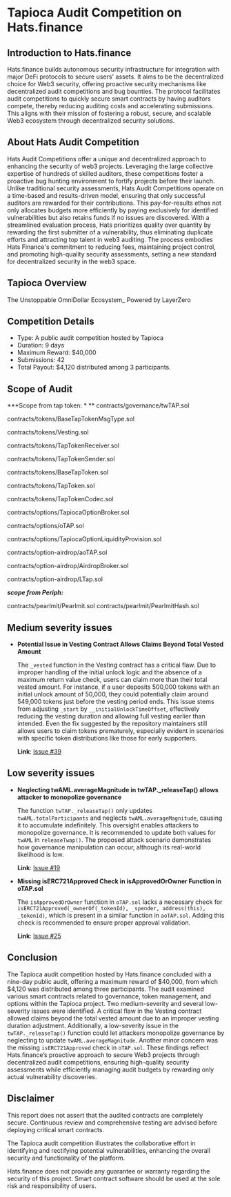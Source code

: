 # **Tapioca Audit Competition on Hats.finance** 


## Introduction to Hats.finance


Hats.finance builds autonomous security infrastructure for integration with major DeFi protocols to secure users' assets. 
It aims to be the decentralized choice for Web3 security, offering proactive security mechanisms like decentralized audit competitions and bug bounties. 
The protocol facilitates audit competitions to quickly secure smart contracts by having auditors compete, thereby reducing auditing costs and accelerating submissions. 
This aligns with their mission of fostering a robust, secure, and scalable Web3 ecosystem through decentralized security solutions​.

## About Hats Audit Competition


Hats Audit Competitions offer a unique and decentralized approach to enhancing the security of web3 projects. Leveraging the large collective expertise of hundreds of skilled auditors, these competitions foster a proactive bug hunting environment to fortify projects before their launch. Unlike traditional security assessments, Hats Audit Competitions operate on a time-based and results-driven model, ensuring that only successful auditors are rewarded for their contributions. This pay-for-results ethos not only allocates budgets more efficiently by paying exclusively for identified vulnerabilities but also retains funds if no issues are discovered. With a streamlined evaluation process, Hats prioritizes quality over quantity by rewarding the first submitter of a vulnerability, thus eliminating duplicate efforts and attracting top talent in web3 auditing. The process embodies Hats Finance's commitment to reducing fees, maintaining project control, and promoting high-quality security assessments, setting a new standard for decentralized security in the web3 space​​.

## Tapioca Overview

The Unstoppable OmniDollar Ecosystem_ Powered by LayerZero

## Competition Details


- Type: A public audit competition hosted by Tapioca
- Duration: 9 days
- Maximum Reward: $40,000
- Submissions: 42
- Total Payout: $4,120 distributed among 3 participants.

## Scope of Audit

***Scope from tap token: *
**
contracts/governance/twTAP.sol

contracts/tokens/BaseTapTokenMsgType.sol

contracts/tokens/Vesting.sol

contracts/tokens/TapTokenReceiver.sol

contracts/tokens/TapTokenSender.sol

contracts/tokens/BaseTapToken.sol

contracts/tokens/TapToken.sol

contracts/tokens/TapTokenCodec.sol

contracts/options/TapiocaOptionBroker.sol

contracts/options/oTAP.sol

contracts/options/TapiocaOptionLiquidityProvision.sol

contracts/option-airdrop/aoTAP.sol

contracts/option-airdrop/AirdropBroker.sol

contracts/option-airdrop/LTap.sol

***scope from Periph:***


contracts/pearlmit/Pearlmit.sol
contracts/pearlmit/PearlmitHash.sol

## Medium severity issues


- **Potential Issue in Vesting Contract Allows Claims Beyond Total Vested Amount**

  The `_vested` function in the Vesting contract has a critical flaw. Due to improper handling of the initial unlock logic and the absence of a maximum return value check, users can claim more than their total vested amount. For instance, if a user deposits 500,000 tokens with an initial unlock amount of 50,000, they could potentially claim around 549,000 tokens just before the vesting period ends. This issue stems from adjusting `_start` by `__initialUnlockTimeOffset`, effectively reducing the vesting duration and allowing full vesting earlier than intended. Even the fix suggested by the repository maintainers still allows users to claim tokens prematurely, especially evident in scenarios with specific token distributions like those for early supporters.


  **Link**: [Issue #39](https://github.com/hats-finance/Tapioca-0xe0b920d38a0900af3bab7ff0ca0af554129f54ad/issues/39)

## Low severity issues


- **Neglecting twAML.averageMagnitude in twTAP._releaseTap() allows attacker to monopolize governance**

  The function `twTAP._releaseTap()` only updates `twAML.totalParticipants` and neglects `twAML.averageMagnitude`, causing it to accumulate indefinitely. This oversight enables attackers to monopolize governance. It is recommended to update both values for `twAML` in `releaseTwap()`. The proposed attack scenario demonstrates how governance manipulation can occur, although its real-world likelihood is low.


  **Link**: [Issue #19](https://github.com/hats-finance/Tapioca-0xe0b920d38a0900af3bab7ff0ca0af554129f54ad/issues/19)


- **Missing isERC721Approved Check in isApprovedOrOwner Function in oTAP.sol**

  The `isApprovedOrOwner` function in `oTAP.sol` lacks a necessary check for `isERC721Approved(_ownerOf(_tokenId), _spender, address(this), _tokenId)`, which is present in a similar function in `aoTAP.sol`. Adding this check is recommended to ensure proper approval validation.


  **Link**: [Issue #25](https://github.com/hats-finance/Tapioca-0xe0b920d38a0900af3bab7ff0ca0af554129f54ad/issues/25)



## Conclusion

The Tapioca audit competition hosted by Hats.finance concluded with a nine-day public audit, offering a maximum reward of $40,000, from which $4,120 was distributed among three participants. The audit examined various smart contracts related to governance, token management, and options within the Tapioca project. Two medium-severity and several low-severity issues were identified. A critical flaw in the Vesting contract allowed claims beyond the total vested amount due to an improper vesting duration adjustment. Additionally, a low-severity issue in the `twTAP._releaseTap()` function could let attackers monopolize governance by neglecting to update `twAML.averageMagnitude`. Another minor concern was the missing `isERC721Approved` check in `oTAP.sol`. These findings reflect Hats.finance’s proactive approach to secure Web3 projects through decentralized audit competitions, ensuring high-quality security assessments while efficiently managing audit budgets by rewarding only actual vulnerability discoveries.

## Disclaimer


This report does not assert that the audited contracts are completely secure. Continuous review and comprehensive testing are advised before deploying critical smart contracts.


The Tapioca audit competition illustrates the collaborative effort in identifying and rectifying potential vulnerabilities, enhancing the overall security and functionality of the platform.


Hats.finance does not provide any guarantee or warranty regarding the security of this project. Smart contract software should be used at the sole risk and responsibility of users.
